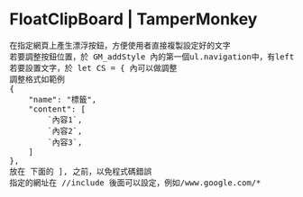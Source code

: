 # FloatClipBoard | TamperMonkey
<pre>
在指定網頁上產生漂浮按鈕，方便使用者直接複製設定好的文字
若要調整按鈕位置，於 GM_addStyle 內的第一個ul.navigation中，有left跟top的數值可以調整
若要設置文字，於 let CS = { 內可以做調整
調整格式如範例
{
    "name": "標籤",
    "content": [
        `內容1`,
        `內容2`,
        `內容3`,
    ]
},
放在 下面的 ], 之前，以免程式碼錯誤
指定的網址在 //include 後面可以設定，例如/www.google.com/*
</pre>
